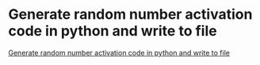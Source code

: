 # Generate random number activation code in python and write to file
[Generate random number activation code in python and write to file](https://aiwithcloud.com/2022/09/15/generate_random_number_activation_code_in_python_and_write_to_file/)
